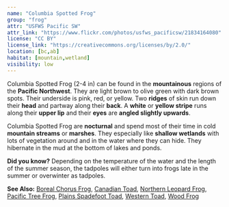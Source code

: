 ```yaml
---
name: "Columbia Spotted Frog"
group: "frog"
attr: "USFWS Pacific SW"
attr_link: "https://www.flickr.com/photos/usfws_pacificsw/21834164080"
license: "CC BY"
license_link: "https://creativecommons.org/licenses/by/2.0/"
location: [bc,ab]
habitat: [mountain,wetland]
visibility: low
---
```

Columbia Spotted Frog (2-4 in) can be found in the **mountainous** regions of the **Pacific Northwest**. They are light brown to olive green with dark brown spots. Their underside is pink, red, or yellow. Two **ridges** of skin run down their **head** and partway along their **back**. A **white** or **yellow stripe** runs along their **upper lip** and their **eyes** are **angled slightly upwards**.

Columbia Spotted Frog are **nocturnal** and spend most of their time in cold **mountain streams** or **marshes**. They especially like **shallow wetlands** with lots of vegetation around and in the water where they can hide. They hibernate in the mud at the bottom of lakes and ponds.

**Did you know?** Depending on the temperature of the water and the length of the summer season, the tadpoles will either turn into frogs late in the summer or overwinter as tadpoles.

<!-- generated, do not edit -->
**See Also:**
[Boreal Chorus Frog](/{{section}}/borchor),
[Canadian Toad](/{{section}}/cantoad),
[Northern Leopard Frog](/{{section}}/norlfrog),
[Pacific Tree Frog](/{{section}}/pactfrog),
[Plains Spadefoot Toad](/{{section}}/plainspade),
[Western Toad](/{{section}}/westtoad),
[Wood Frog](/{{section}}/woodfrog)
